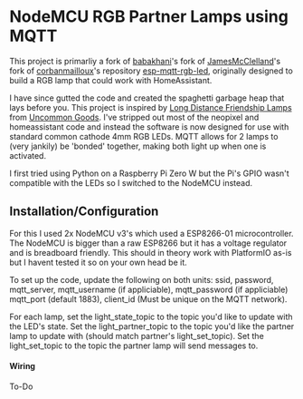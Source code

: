 # NodeMCU RGB Partner Lamps using MQTT 

This project is primarliy a fork of [babakhani](https://github.com/babakhani/nodemcu-mqtt-rgb-led)'s fork of [JamesMcClelland](https://github.com/JamesMcClelland/nodemcu-mqtt-rgb-led)'s fork of [corbanmailloux](https://home-assistant.io/components/light.mqtt_json/)'s repository [esp-mqtt-rgb-led](https://github.com/corbanmailloux/esp-mqtt-rgb-led), originally designed to build a RGB lamp that could work with HomeAssistant.

I have since gutted the code and created the spaghetti garbage heap that lays before you. This project is inspired by [Long Distance Friendship Lamps](https://www.uncommongoods.com/product/long-distance-friendship-lamp) from [Uncommon Goods](https://www.uncommongoods.com/). I've stripped out most of the neopixel and homeassistant code and instead the software is now designed for use with standard common cathode 4mm RGB LEDs. MQTT allows for 2 lamps to (very jankily) be 'bonded' together, making both light up when one is activated.

I first tried using Python on a Raspberry Pi Zero W but the Pi's GPIO wasn't compatible with the LEDs so I switched to the NodeMCU instead.

## Installation/Configuration

For this I used 2x NodeMCU v3's which used a ESP8266-01 microcontroller. The NodeMCU is bigger than a raw ESP8266 but it has a voltage regulator and is breadboard friendly.
This should in theory work with PlatformIO as-is but I havent tested it so on your own head be it.

To set up the code, update the following on both units: ssid, password, mqtt_server, mqtt_username (if appliciable), mqtt_password (if appliciable) mqtt_port (default 1883), client_id (Must be unique on the MQTT network).

For each lamp, set the light_state_topic to the topic you'd like to update with the LED's state. Set the light_partner_topic to the topic you'd like the partner lamp to update with (should match partner's light_set_topic). Set the light_set_topic to the topic the partner lamp will send messages to.

#### Wiring
To-Do